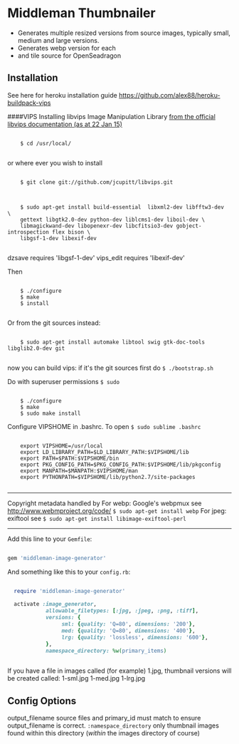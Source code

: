 # Middleman Thumbnailer

- Generates multiple resized versions from source images, typically small, medium and large versions.
- Generates webp version for each
- and tile source for OpenSeadragon

## Installation
See here for heroku installation guide 
https://github.com/alex88/heroku-buildpack-vips

####VIPS
Installing libvips Image Manipulation Library
[from the official libvips documentation (as at 22 Jan 15)](http://www.vips.ecs.soton.ac.uk/index.php?title=Build_on_Ubuntu)

```shell 

    $ cd /usr/local/
    
``` 
or where ever you wish to install

```shell

    $ git clone git://github.com/jcupitt/libvips.git
    
```

```shell

    $ sudo apt-get install build-essential  libxml2-dev libfftw3-dev  \
    gettext libgtk2.0-dev python-dev liblcms1-dev liboil-dev \
    libmagickwand-dev libopenexr-dev libcfitsio3-dev gobject-introspection flex bison \
    libgsf-1-dev libexif-dev
    
```
dzsave requires 'libgsf-1-dev' 
vips_edit requires 'libexif-dev'

Then

```shell

    $ ./configure 
    $ make 
    $ install
    
``` 

Or from the git sources instead:

```shell

    $ sudo apt-get install automake libtool swig gtk-doc-tools libglib2.0-dev git
    
```

now you can build vips:
if it's the git sources first do ```$ ./bootstrap.sh```

Do with superuser permissions ```$ sudo```

```shell

    $ ./configure
    $ make
    $ sudo make install

```

Configure VIPSHOME in .bashrc. To open ```$ sudo sublime .bashrc```

```shell

    export VIPSHOME=/usr/local
    export LD_LIBRARY_PATH=$LD_LIBRARY_PATH:$VIPSHOME/lib
    export PATH=$PATH:$VIPSHOME/bin
    export PKG_CONFIG_PATH=$PKG_CONFIG_PATH:$VIPSHOME/lib/pkgconfig
    export MANPATH=$MANPATH:$VIPSHOME/man
    export PYTHONPATH=$VIPSHOME/lib/python2.7/site-packages
    
```

-----

Copyright metadata handled by 
 For webp: Google's webpmux see http://www.webmproject.org/code/
 ``` $ sudo apt-get install webp ```
 For jpeg: exiftool see 
 ``` $ sudo apt-get install libimage-exiftool-perl ```

-----

Add this line to your `Gemfile`:

```ruby

gem 'middleman-image-generator'

```

And something like this to your `config.rb`:

```ruby

  require 'middleman-image-generator'
  
  activate :image_generator,
            allowable_filetypes: [:jpg, :jpeg, :png, :tiff],
            versions: {
                 sml: {quality: 'Q=80', dimensions: '200'},
                 med: {quality: 'Q=80', dimensions: '400'},
                 lrg: {quality: 'lossless', dimensions: '600'},
            },
            namespace_directory: %w(primary_items)
            
```

If you have a file in images called (for example) 1.jpg, thumbnail versions will be created called:
  1-sml.jpg
  1-med.jpg
  1-lrg.jpg

## Config Options

output_filename source files and primary_id must match to ensure output_filename is correct.
`:namespace_directory` only thumbnail images found within this directory (_within_ the images directory of course)